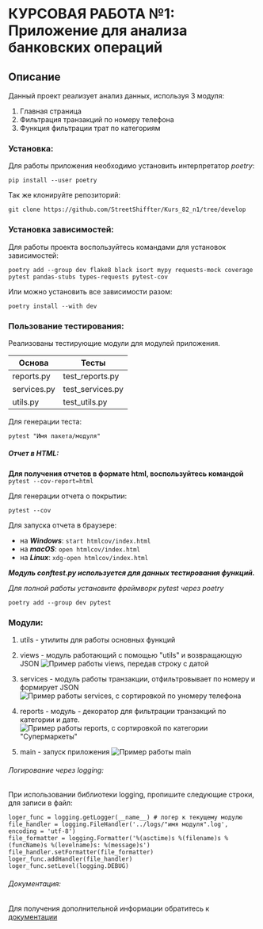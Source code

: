 # КУРСОВАЯ РАБОТА №1: Приложение для анализа банковских операций

## **Описание**
Данный проект реализует анализ данных, используя 3 модуля:
1. Главная страница
2. Фильтрация транзакций по номеру телефона
3. Функция фильтрации трат по категориям

### Установка:
Для работы приложения необходимо установить интерпретатор *poetry*:

```pip install --user poetry```

Так же клонируйте репозиторий:

```git clone https://github.com/StreetShiffter/Kurs_82_n1/tree/develop```

### Установка зависимостей:
Для работы проекта воспользуйтесь командами для установок зависимостей:

```poetry add --group dev flake8 black isort mypy requests-mock coverage pytest pandas-stubs types-requests pytest-cov```

Или можно установить все зависимости разом:

```poetry install --with dev```
### Пользование тестирования:
Реализованы тестирующие модули для модулей приложения.

| Основа        | Тесты              |
|---------------|--------------------|
| reports.py    | test_reports.py    |
| services.py   | test_services.py   |
| utils.py      | test_utils.py      |

Для генерации теста:

```pytest "Имя пакета/модуля"```

##### Отчет в HTML:

**Для получения отчетов в формате html, воспользуйтесь командой**
`pytest --cov-report=html`

Для генерации отчета о покрытии:

```pytest --cov```

Для запуска отчета в браузере:
- на ***Windows***: `start htmlcov/index.html`
- на ***macOS***: `open htmlcov/index.html`
- на ***Linux***: `xdg-open htmlcov/index.html`


***Модуль conftest.py используется для данных тестирования функций.***

*Для полной работы установите фреймворк pytest через poetry*

`poetry add --group dev pytest`

### Модули:
1. utils - утилиты для работы основных функций
2. views - модуль работающий с помощью "utils"
    и возвращающую JSON
![Пример работы views, передав строку с датой](./views.png)

3. services - модуль работы транзакции, отфильтровывает по номеру и формирует JSON
![Пример работы services, с сортировкой по yномеру телефона](./services.png)

4. reports - модуль - декоратор для фильтрации транзакций по категории и дате.
![Пример работы reports, с сортировкой по категории "Супермаркеты"](./reports.png)

5. main - запуск приложения
![Пример работы main](./main_1.png)

###### Логирование через logging:
При использовании библиотеки logging, пропишите следующие строки,
для записи в файл:
```
loger_func = logging.getLogger(__name__) # логер к текущему модулю
file_handler = logging.FileHandler('../logs/"имя модуля".log', encoding = 'utf-8')
file_formatter = logging.Formatter('%(asctime)s %(filename)s %(funcName)s %(levelname)s: %(message)s')
file_handler.setFormatter(file_formatter)
loger_func.addHandler(file_handler)
loger_func.setLevel(logging.DEBUG)
```
###### Документация:

Для получения дополнительной информации обратитесь к [документации](README.md)
